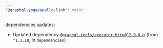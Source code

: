 ```yaml
---
"@graphql-yoga/apollo-link": major
---
```

dependencies updates:
  - Updated dependency [`@graphql-tools/executor-http@^2.0.0` ↗︎](https://www.npmjs.com/package/@graphql-tools/executor-http/v/2.0.0) (from `^1.1.10`, in `dependencies`)
